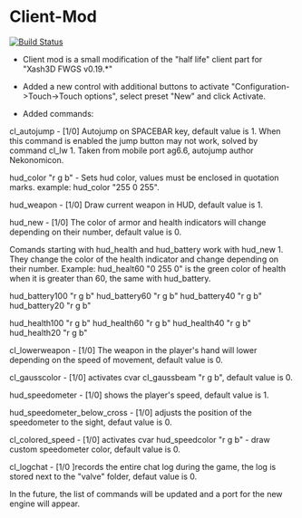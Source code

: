 # Client-Mod
[![Build Status](https://app.travis-ci.com/Elinsrc/Client-Mod.svg?branch=main)](https://app.travis-ci.com/Elinsrc/Client-Mod)

 * Client mod is a small modification of the "half life" client part for "Xash3D FWGS v0.19.*"
 
 * Added a new control with additional buttons to activate "Configuration->Touch->Touch options", select preset "New" and click Activate.
 
 * Added commands:
  
cl_autojump - [1/0] Autojump on SPACEBAR key, default value is 1.
When this command is enabled the jump button may not work, solved by command cl_lw 1. Taken from mobile port ag6.6, autojump author Nekonomicon. 
  
hud_color "r g b" - Sets hud color, values must be enclosed in quotation marks. example: hud_color "255 0 255".

hud_weapon - [1/0] Draw current weapon in HUD, default value is 1.

hud_new - [1/0] The color of armor and health indicators will change depending on their number, default value is 0.

Comands starting with hud_health and hud_battery work with hud_new 1. They change the color of the health indicator and change depending on their number. Example: hud_healt60 "0 255 0" is the green color of health when it is greater than 60, the same with hud_battery.

  hud_battery100 "r g b"
  hud_battery60 "r g b"
  hud_battery40 "r g b"
  hud_battery20 "r g b"

  hud_health100 "r g b"
  hud_health60 "r g b"
  hud_health40 "r g b"
  hud_health20 "r g b"

cl_lowerweapon - [1/0] The weapon in the player's hand will lower depending on the speed of movement, default value is 0.

cl_gausscolor - [1/0] activates cvar cl_gaussbeam "r g b", default value is 0.

hud_speedometer - [1/0] shows the player's speed, default value is 1. 

hud_speedometer_below_cross - [1/0] adjusts the position of the speedometer to the sight, defaut value is 0.

cl_colored_speed - [1/0] activates cvar hud_speedcolor "r g b" - draw custom speedometer color, default value is 0.

cl_logchat - [1/0 ]records the entire chat log during the game, the log is stored next to the "valve" folder, defaut value is 0.

In the future, the list of commands will be updated and a port for the new engine will appear.